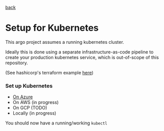 [back](../README.md)

# Setup for Kubernetes

This argo project assumes a running kubernetes cluster.

Ideally this is done using a separate infrastructure-as-code pipeline to create your production kubernetes service, which is out-of-scope of this repository.

(See hashicorp's terraform example [here](https://learn.hashicorp.com/tutorials/terraform/aks))

### Set up Kubernetes  
* [On Azure](azure-aks.md)
* On AWS (in progress)
* On GCP (TODO)
* Locally (in progress)

You should now have a running/working `kubectl`